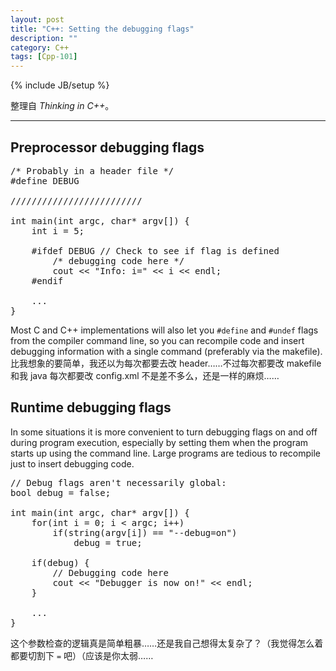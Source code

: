 ```yaml
---
layout: post
title: "C++: Setting the debugging flags"
description: ""
category: C++
tags: [Cpp-101]
---
```

{% include JB/setup %}

整理自 _Thinking in C++_。

-----

## Preprocessor debugging flags

<pre class="prettyprint linenums">
/* Probably in a header file */
#define DEBUG 

/////////////////////////

int main(int argc, char* argv[]) {
	int i = 5;
	
	#ifdef DEBUG // Check to see if flag is defined
		/* debugging code here */
		cout &lt;&lt; "Info: i=" &lt;&lt; i &lt;&lt; endl;
	#endif
	
	...
}
</pre>

Most C and C++ implementations will also let you `#define` and `#undef` flags from the compiler command line, so you can recompile code and insert debugging information with a single command (preferably via the makefile). 比我想象的要简单，我还以为每次都要去改 header……不过每次都要改 makefile 和我 java 每次都要改 config.xml 不是差不多么，还是一样的麻烦……

## Runtime debugging flags

In some situations it is more convenient to turn debugging flags on and off during program execution, especially by setting them when the program starts up using the command line. Large programs are tedious to recompile just to insert debugging code.

<pre class="prettyprint linenums">
// Debug flags aren't necessarily global:
bool debug = false;

int main(int argc, char* argv[]) {
	for(int i = 0; i < argc; i++)
		if(string(argv[i]) == "--debug=on")
			debug = true;

	if(debug) {
		// Debugging code here
		cout &lt;&lt; "Debugger is now on!" &lt;&lt; endl;
	}
	
	...
}
</pre>

这个参数检查的逻辑真是简单粗暴……还是我自己想得太复杂了？（我觉得怎么着都要切割下 `=` 吧）（应该是你太弱……